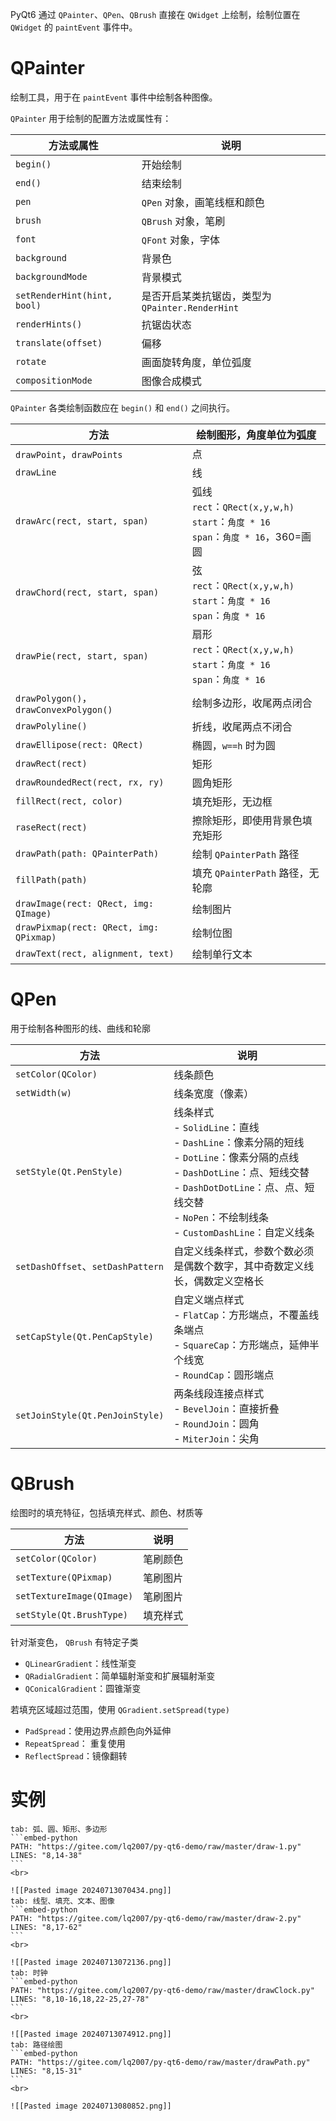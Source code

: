 PyQt6 通过 `QPainter`、`QPen`、`QBrush` 直接在 `QWidget` 上绘制，绘制位置在 `QWidget` 的 `paintEvent` 事件中。
# QPainter

绘制工具，用于在 `paintEvent` 事件中绘制各种图像。

`QPainter` 用于绘制的配置方法或属性有：

| 方法或属性                       | 说明                                  |
| --------------------------- | ----------------------------------- |
| `begin()`                   | 开始绘制                                |
| `end()`                     | 结束绘制                                |
| `pen`                       | `QPen` 对象，画笔线框和颜色                   |
| `brush`                     | `QBrush` 对象，笔刷                      |
| `font`                      | `QFont` 对象，字体                       |
| `background`                | 背景色                                 |
| `backgroundMode`            | 背景模式                                |
| `setRenderHint(hint, bool)` | 是否开启某类抗锯齿，类型为 `QPainter.RenderHint` |
| `renderHints()`             | 抗锯齿状态                               |
| `translate(offset)`         | 偏移                                  |
| `rotate`                    | 画面旋转角度，单位弧度                         |
| `compositionMode`           | 图像合成模式                              |

`QPainter` 各类绘制函数应在 `begin()` 和 `end()` 之间执行。

| 方法                                      | 绘制图形，角度单位为弧度                                                                  |
| --------------------------------------- | ----------------------------------------------------------------------------- |
| `drawPoint`，`drawPoints`                | 点                                                                             |
| `drawLine`                              | 线                                                                             |
| `drawArc(rect, start, span)`            | 弧线<br>`rect`：`QRect(x,y,w,h)`<br>`start`：`角度 * 16`<br>`span`：`角度 * 16`，360=画圆 |
| `drawChord(rect, start, span)`          | 弦<br>`rect`：`QRect(x,y,w,h)`<br>`start`：`角度 * 16`<br>`span`：`角度 * 16`         |
| `drawPie(rect, start, span)`            | 扇形<br>`rect`：`QRect(x,y,w,h)`<br>`start`：`角度 * 16`<br>`span`：`角度 * 16`        |
| `drawPolygon()`，`drawConvexPolygon()`   | 绘制多边形，收尾两点闭合                                                                  |
| `drawPolyline()`                        | 折线，收尾两点不闭合                                                                    |
| `drawEllipose(rect: QRect)`             | 椭圆，`w==h` 时为圆                                                                 |
| `drawRect(rect)`                        | 矩形                                                                            |
| `drawRoundedRect(rect, rx, ry)`         | 圆角矩形                                                                          |
| `fillRect(rect, color)`                 | 填充矩形，无边框                                                                      |
| `raseRect(rect)`                        | 擦除矩形，即使用背景色填充矩形                                                               |
| `drawPath(path: QPainterPath)`          | 绘制 `QPainterPath` 路径                                                          |
| `fillPath(path)`                        | 填充 `QPainterPath` 路径，无轮廓                                                      |
| `drawImage(rect: QRect, img: QImage)`   | 绘制图片                                                                          |
| `drawPixmap(rect: QRect, img: QPixmap)` | 绘制位图                                                                          |
| `drawText(rect, alignment, text)`       | 绘制单行文本                                                                        |
# QPen

用于绘制各种图形的线、曲线和轮廓

| 方法                               | 说明                                                                                                                                                                              |
| -------------------------------- | ------------------------------------------------------------------------------------------------------------------------------------------------------------------------------- |
| `setColor(QColor)`               | 线条颜色                                                                                                                                                                            |
| `setWidth(w)`                    | 线条宽度（像素）                                                                                                                                                                        |
| `setStyle(Qt.PenStyle)`          | 线条样式<br>- `SolidLine`：直线<br>- `DashLine`：像素分隔的短线<br>- `DotLine`：像素分隔的点线<br>- `DashDotLine`：点、短线交替<br>- `DashDotDotLine`：点、点、短线交替<br>- `NoPen`：不绘制线条<br>- `CustomDashLine`：自定义线条 |
| `setDashOffset`、`setDashPattern` | 自定义线条样式，参数个数必须是偶数个数字，其中奇数定义线长，偶数定义空格长                                                                                                                                           |
| `setCapStyle(Qt.PenCapStyle)`    | 自定义端点样式<br>- `FlatCap`：方形端点，不覆盖线条端点<br>- `SquareCap`：方形端点，延伸半个线宽<br>- `RoundCap`：圆形端点                                                                                           |
| `setJoinStyle(Qt.PenJoinStyle)`  | 两条线段连接点样式<br>- `BevelJoin`：直接折叠<br>- `RoundJoin`：圆角<br>- `MiterJoin`：尖角                                                                                                         |
# QBrush

绘图时的填充特征，包括填充样式、颜色、材质等

| 方法                        | 说明   |
| ------------------------- | ---- |
| `setColor(QColor)`        | 笔刷颜色 |
| `setTexture(QPixmap)`     | 笔刷图片 |
| `setTextureImage(QImage)` | 笔刷图片 |
| `setStyle(Qt.BrushType)`  | 填充样式 |
针对渐变色， `QBrush` 有特定子类

- `QLinearGradient`：线性渐变
- `QRadialGradient`：简单辐射渐变和扩展辐射渐变
- `QConicalGradient`：圆锥渐变

若填充区域超过范围，使用  `QGradient.setSpread(type)`
- `PadSpread`：使用边界点颜色向外延伸
- `RepeatSpread`： 重复使用
- `ReflectSpread`：镜像翻转
# 实例

````tabs
tab: 弧、圆、矩形、多边形
```embed-python
PATH: "https://gitee.com/lq2007/py-qt6-demo/raw/master/draw-1.py"
LINES: "8,14-38"
```
<br>

![[Pasted image 20240713070434.png]]
tab: 线型、填充、文本、图像
```embed-python
PATH: "https://gitee.com/lq2007/py-qt6-demo/raw/master/draw-2.py"
LINES: "8,17-62"
```
<br>

![[Pasted image 20240713072136.png]]
tab: 时钟
```embed-python
PATH: "https://gitee.com/lq2007/py-qt6-demo/raw/master/drawClock.py"
LINES: "8,10-16,18,22-25,27-78"
```
<br>

![[Pasted image 20240713074912.png]]
tab: 路径绘图
```embed-python
PATH: "https://gitee.com/lq2007/py-qt6-demo/raw/master/drawPath.py"
LINES: "8,15-31"
```
<br>

![[Pasted image 20240713080852.png]]
````
